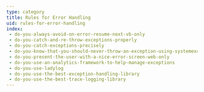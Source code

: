 ```yaml
---
type: category
title: Rules for Error Handling
uid: rules-for-error-handling
index:
 - do-you-always-avoid-on-error-resume-next-vb-only
 - do-you-catch-and-re-throw-exceptions-properly
 - do-you-catch-exceptions-precisely
 - do-you-know-that-you-should-never-throw-an-exception-using-systemexception
 - do-you-present-the-user-with-a-nice-error-screen-web-only
 - do-you-use-an-analytics-framework-to-help-manage-exceptions
 - do-you-use-ladylog
 - do-you-use-the-best-exception-handling-library
 - do-you-use-the-best-trace-logging-library
---
```




